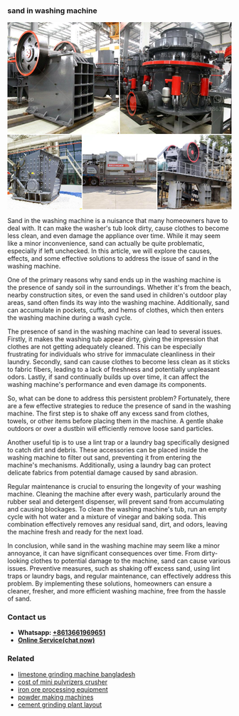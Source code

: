 <h3>sand in washing machine</h3><img src='1706773617.jpg' alt=''><p>Sand in the washing machine is a nuisance that many homeowners have to deal with. It can make the washer's tub look dirty, cause clothes to become less clean, and even damage the appliance over time. While it may seem like a minor inconvenience, sand can actually be quite problematic, especially if left unchecked. In this article, we will explore the causes, effects, and some effective solutions to address the issue of sand in the washing machine.</p><p>One of the primary reasons why sand ends up in the washing machine is the presence of sandy soil in the surroundings. Whether it's from the beach, nearby construction sites, or even the sand used in children's outdoor play areas, sand often finds its way into the washing machine. Additionally, sand can accumulate in pockets, cuffs, and hems of clothes, which then enters the washing machine during a wash cycle.</p><p>The presence of sand in the washing machine can lead to several issues. Firstly, it makes the washing tub appear dirty, giving the impression that clothes are not getting adequately cleaned. This can be especially frustrating for individuals who strive for immaculate cleanliness in their laundry. Secondly, sand can cause clothes to become less clean as it sticks to fabric fibers, leading to a lack of freshness and potentially unpleasant odors. Lastly, if sand continually builds up over time, it can affect the washing machine's performance and even damage its components.</p><p>So, what can be done to address this persistent problem? Fortunately, there are a few effective strategies to reduce the presence of sand in the washing machine. The first step is to shake off any excess sand from clothes, towels, or other items before placing them in the machine. A gentle shake outdoors or over a dustbin will efficiently remove loose sand particles.</p><p>Another useful tip is to use a lint trap or a laundry bag specifically designed to catch dirt and debris. These accessories can be placed inside the washing machine to filter out sand, preventing it from entering the machine's mechanisms. Additionally, using a laundry bag can protect delicate fabrics from potential damage caused by sand abrasion.</p><p>Regular maintenance is crucial to ensuring the longevity of your washing machine. Cleaning the machine after every wash, particularly around the rubber seal and detergent dispenser, will prevent sand from accumulating and causing blockages. To clean the washing machine's tub, run an empty cycle with hot water and a mixture of vinegar and baking soda. This combination effectively removes any residual sand, dirt, and odors, leaving the machine fresh and ready for the next load.</p><p>In conclusion, while sand in the washing machine may seem like a minor annoyance, it can have significant consequences over time. From dirty-looking clothes to potential damage to the machine, sand can cause various issues. Preventive measures, such as shaking off excess sand, using lint traps or laundry bags, and regular maintenance, can effectively address this problem. By implementing these solutions, homeowners can ensure a cleaner, fresher, and more efficient washing machine, free from the hassle of sand.</p><h3>Contact us</h3><ul><li><strong>Whatsapp:&nbsp;<a href="https://wa.me/8613661969651">+8613661969651</a></strong></li><li><a href="https://swt.shibang-china.com/?git&amp;zhl&amp;sand in washing machine"><strong>Online Service(chat now)</strong></a></li></ul><h3>Related</h3><ul><li><a href='limestone grinding machine bangladesh.md'>limestone grinding machine bangladesh</a></li><li><a href='cost of mini pulvrizers crusher.md'>cost of mini pulvrizers crusher</a></li><li><a href='iron ore processing equipment.md'>iron ore processing equipment</a></li><li><a href='powder making machines.md'>powder making machines</a></li><li><a href='cement grinding plant layout.md'>cement grinding plant layout</a></li></ul>